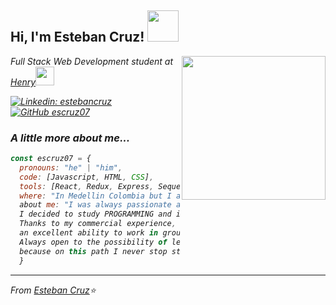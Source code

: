 <h2> Hi, I'm Esteban Cruz! <img src="https://media.giphy.com/media/ehC4SqtNcEeLAiu66w/giphy.gif" width="50"></h2>
<img align='right' src="https://media.giphy.com/media/ZbNJojSbuJvIIVGl2t/giphy.gif" width="230">
<p><em>Full Stack Web Development student at <a href="https://www.soyhenry.com/">Henry</a><img src="https://media.giphy.com/media/fYSnHlufseco8Fh93Z/giphy.gif" width="30">

[![Linkedin: estebancruz](https://img.shields.io/badge/-estebancruz-blue?style=flat-square&logo=Linkedin&logoColor=white&link=https://www.linkedin.com/in/esteban-cruz-lanchero/)](https://www.linkedin.com/in/esteban-cruz-lanchero/)
[![GitHub escruz07](https://img.shields.io/github/followers/escruz07?label=follow&style=social)](https://github.com/escruz07)


###  A little more about me...  

```javascript
const escruz07 = {
  pronouns: "he" | "him",
  code: [Javascript, HTML, CSS],
  tools: [React, Redux, Express, Sequelize, NodeJS, PostgresSQL, Git, Github],
  where: "In Medellin Colombia but I adapt to any possibility"
  about me: "I was always passionate about all kinds of technology. 
  I decided to study PROGRAMMING and it was the best thing I did in my life. 
  Thanks to my commercial experience, I have a great capacity to empathize with people and 
  an excellent ability to work in groups, I stand out for my desire to grow professionally. 
  Always open to the possibility of learning. If I don't know, I'll try to learn it, 
  because on this path I never stop studying ... The best is always yet to come!"
  }
 ```
  
---

<p><em>From <a href="https://github.com/escruz07">Esteban Cruz</a>⭐️

